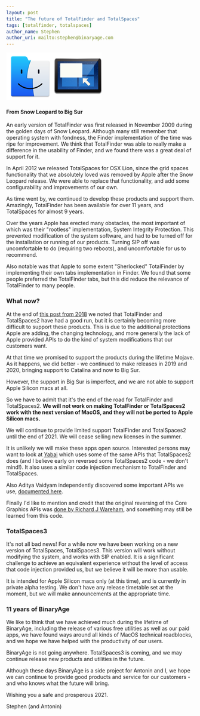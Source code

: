 ```yaml
---
layout: post
title: "The future of TotalFinder and TotalSpaces"
tags: [totalfinder, totalspaces]
author_name: Stephen
author_uri: mailto:stephen@binaryage.com
---
```

<img src="/shared/img/icons/totalfinder-128.png" class="intro-icon"/><img src="/shared/img/icons/totalspaces2-128.png" class="intro-icon"/>

#### From Snow Leopard to Big Sur

An early version of TotalFinder was first released in November 2009 during the golden days of Snow Leopard. Although many still remember that operating system with fondness, the Finder implementation of the time was ripe for improvement. We think that TotalFinder was able to really make a difference in the usability of Finder, and we found there was a great deal of support for it.

In April 2012 we released TotalSpaces for OSX Lion, since the grid spaces functionality that we absolutely loved was removed by Apple after the Snow Leopard release. We were able to replace that functionality, and add some configurability and improvements of our own.

As time went by, we continued to develop these products and support them. Amazingly, TotalFinder has been available for over 11 years, and TotalSpaces for almost 9 years.

Over the years Apple has erected many obstacles, the most important of which was their "rootless" implementation, System Integrity Protection. This prevented modification of the system software, and had to be turned off for the installation or running of our products. Turning SIP off was uncomfortable to do (requiring two reboots), and uncomfortable for us to recommend.

Also notable was that Apple to some extent "Sherlocked" TotalFinder by implementing their own tabs implementation in Finder. We found that some people preferred the TotalFinder tabs, but this did reduce the relevance of TotalFinder to many people.

### What now?

At the end of [this post from 2018](https://blog.binaryage.com/sip-and-mojave/) we noted that TotalFinder and TotalSpaces2 have had a good run, but it is certainly becoming more difficult to support these products. This is due to the additional protections Apple are adding, the changing technology, and more generally the lack of Apple provided APIs to do the kind of system modifications that our customers want.

At that time we promised to support the products during the lifetime Mojave. As it happens, we did better - we continued to make releases in 2019 and 2020, bringing support to Catalina and now to Big Sur.

However, the support in Big Sur is imperfect, and we are not able to support Apple Silicon macs at all.

So we have to admit that it's the end of the road for TotalFinder and TotalSpaces2. **We will not work on making TotalFinder or TotalSpaces2 work with the next version of MacOS, and they will not be ported to Apple Silicon macs.**

We will continue to provide limited support TotalFinder and TotalSpaces2 until the end of 2021. We will cease selling new licenses in the summer.

It is unlikely we will make these apps open source. Interested persons may want to look at [Yabai](https://github.com/koekeishiya/yabai) which uses some of the same APIs that TotalSpaces2 does (and I believe early on reversed some TotalSpaces2 code - we don't mind!). It also uses a similar code injection mechanism to TotalFinder and TotalSpaces. 

Also Aditya Vaidyam independently discovered some important APIs we use, [documented here](https://avaidyam.github.io).

Finally I'd like to mention and credit that the original reversing of the Core Graphics APIs was [done by Richard J Wareham](https://bitbucket.org/rjw57/desktopmanager/src/master/), and something may still be learned from this code.

### TotalSpaces3

It's not all bad news! For a while now we have been working on a new version of TotalSpaces, TotalSpaces3.
This version will work without modifying the system, and works with SIP enabled. It is a significant challenge to achieve an equivalent experience without the level of access that code injection provided us, but we believe it will be more than usable.

It is intended for Apple Silicon macs only (at this time), and is currently in private alpha testing. We don't have any release timetable set at the moment, but we will make announcements at the appropriate time.

### 11 years of BinaryAge

We like to think that we have achieved much during the lifetime of BinaryAge, including the release of various free utilities as well as our paid apps, we have found ways around all kinds of MacOS technical roadblocks, and we hope we have helped with the productivity of our users.

BinaryAge is not going anywhere. TotalSpaces3 is coming, and we may continue release new products and utilities in the future.

Although these days BinaryAge is a side project for Antonin and I, we hope we can continue to provide good products and service for our customers - and who knows what the future will bring.

Wishing you a safe and prosperous 2021.

Stephen (and Antonin)
